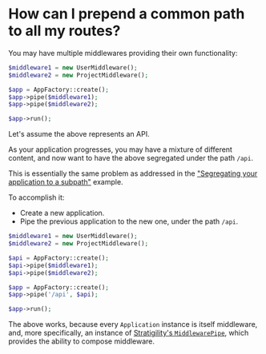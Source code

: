 # How can I prepend a common path to all my routes?

You may have multiple middlewares providing their own functionality:

```php
$middleware1 = new UserMiddleware();
$middleware2 = new ProjectMiddleware();

$app = AppFactory::create();
$app->pipe($middleware1);
$app->pipe($middleware2);

$app->run();
```

Let's assume the above represents an API.

As your application progresses, you may have a mixture of different content, and now want to have
the above segregated under the path `/api`.

This is essentially the same problem as addressed in the
["Segregating your application to a subpath"](../reference/usage-examples.md#segregating-your-application-to-a-subpath) example.

To accomplish it:

- Create a new application.
- Pipe the previous application to the new one, under the path `/api`.

```php
$middleware1 = new UserMiddleware();
$middleware2 = new ProjectMiddleware();

$api = AppFactory::create();
$api->pipe($middleware1);
$api->pipe($middleware2);

$app = AppFactory::create();
$app->pipe('/api', $api);

$app->run();
```

The above works, because every `Application` instance is itself middleware, and, more specifically,
an instance of [Stratigility's `MiddlewarePipe`](https://docs.laminas.dev/laminas-stratigility/v1/middleware/),
which provides the ability to compose middleware.

